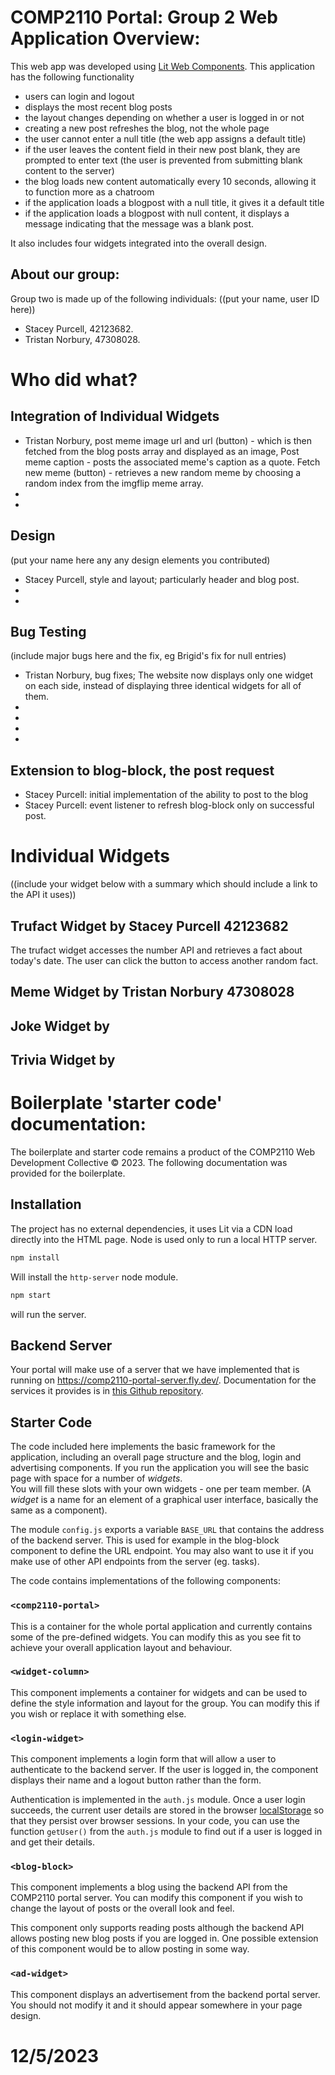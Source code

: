 # COMP2110 Portal: Group 2 Web Application Overview:
This web app was developed using [Lit Web Components](https://lit.dev/). 
This application has the following functionality
* users can login and logout
* displays the most recent blog posts
* the layout changes depending on whether a user is logged in or not
* creating a new post refreshes the blog, not the whole page
* the user cannot enter a null title (the web app assigns a default title)
* if the user leaves the content field in their new post blank, they are prompted to enter text
    (the user is prevented from submitting blank content to the server)
* the blog loads new content automatically every 10 seconds, allowing it to function more as a chatroom
* if the application loads a blogpost with a null title, it gives it a default title
* if the application loads a blogpost with null content, it displays a message indicating that the message was a blank post.

It also includes four widgets integrated into the overall design. 
## About our group: 
Group two is made up of the following individuals: 
((put your name, user ID here))
* Stacey Purcell, 42123682. 
* Tristan Norbury, 47308028.

# Who did what?
## Integration of Individual Widgets 
* Tristan Norbury, post meme image url and url (button) - which is then fetched from the blog posts array and displayed as an image, Post meme caption - posts the associated meme's caption as a quote. Fetch new meme (button) - retrieves a new random meme by choosing a random index from the imgflip meme array.
* 
* 


## Design 
(put your name here any any design elements you contributed)
* Stacey Purcell, style and layout; particularly header and blog post.
* 
* 

## Bug Testing
(include major bugs here and the fix, eg Brigid's fix for null entries)
* Tristan Norbury, bug fixes; The website now displays only one widget on each side, instead of displaying three identical widgets for all of them.
* 
* 
* 
* 

## Extension to blog-block, the post request
* Stacey Purcell: initial implementation of the ability to post to the blog
* Stacey Purcell: event listener to refresh blog-block only on successful post.  

# Individual Widgets
((include your widget below with a summary which should include a link to the API it uses))
## Trufact Widget by Stacey Purcell 42123682
The trufact widget accesses the number API and retrieves a fact about today's date. 
The user can click the button to access another random fact. 

## Meme Widget by Tristan Norbury 47308028

## Joke Widget by

## Trivia Widget by

# Boilerplate 'starter code' documentation: 
The boilerplate and starter code remains a product of the COMP2110 Web Development Collective © 2023. The following documentation was provided for the boilerplate.
## Installation

The project has no external dependencies, it uses Lit via a CDN load directly into
the HTML page.   Node is used only to run a local HTTP server.

```bash
npm install
```

Will install the `http-server` node module.

```bash
npm start
```

will run the server.

## Backend Server

Your portal will make use of a server that we have implemented that is running on <https://comp2110-portal-server.fly.dev/>.   Documentation for the services it provides
is in [this Github repository](https://github.com/COMP2110-2023/comp2110-portal-server/).

## Starter Code

The code included here implements the basic framework for the application, including
an overall page structure and the blog, login and advertising components.  If you run
the application you will see the basic page with space for a number of _widgets_.  
You will fill these slots with your own widgets - one per team member. (A _widget_
is a name for an element of a graphical user interface, basically the same as a
component).

The module `config.js` exports a variable `BASE_URL` that contains the address
of the backend server. This is used for example in the blog-block component
to define the URL endpoint.  You may also want to use it if you make use of
other API endpoints from the server (eg. tasks).

The code contains implementations of the following components:

### `<comp2110-portal>`

This is a container for the whole portal application and currently contains 
some of the pre-defined widgets.  You can modify this as you see fit to achieve
your overall application layout and behaviour.

### `<widget-column>`

This component implements a container for widgets and can be used to define
the style information and layout for the group.  You can modify this if you
wish or replace it with something else.

### `<login-widget>`

This component implements a login form that will allow a user to authenticate to the
backend server.   If the user is logged in, the component displays their name and
a logout button rather than the form.  

Authentication is implemented in the `auth.js` module.  Once a user login succeeds,
the current user details are stored in the browser [localStorage](https://developer.mozilla.org/en-US/docs/Web/API/Web_Storage_API/Using_the_Web_Storage_API) so that
they persist over browser sessions.  In your code, you can use the function
`getUser()` from the `auth.js` module to find out if a user is logged in and get
their details.  

### `<blog-block>`

This component implements a blog using the backend API from the COMP2110 portal server.
You can modify this component if you wish to change the layout of posts or the overall look and feel.  

This component only supports reading posts although the backend API allows posting new blog
posts if you are logged in.  One possible extension of this component would be to allow
posting in some way.

### `<ad-widget>`

This component displays an advertisement from the backend portal server. You should not
modify it and it should appear somewhere in your page design.
# 12/5/2023
